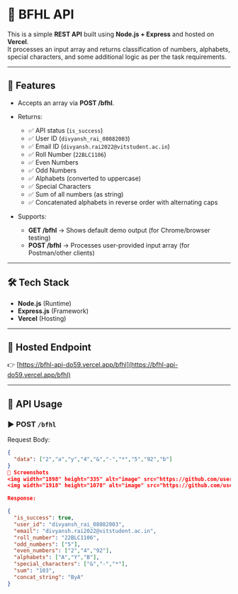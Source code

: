 # 🚀 BFHL API

This is a simple **REST API** built using **Node.js + Express** and hosted on **Vercel**.  
It processes an input array and returns classification of numbers, alphabets, special characters, and some additional logic as per the task requirements.

---

## 📌 Features
- Accepts an array via **POST /bfhl**.
- Returns:
  - ✅ API status (`is_success`)
  - ✅ User ID (`divyansh_rai_08082003`)
  - ✅ Email ID (`divyansh.rai2022@vitstudent.ac.in`)
  - ✅ Roll Number (`22BLC1106`)
  - ✅ Even Numbers
  - ✅ Odd Numbers
  - ✅ Alphabets (converted to uppercase)
  - ✅ Special Characters
  - ✅ Sum of all numbers (as string)
  - ✅ Concatenated alphabets in reverse order with alternating caps

- Supports:
  - **GET /bfhl** → Shows default demo output (for Chrome/browser testing)
  - **POST /bfhl** → Processes user-provided input array (for Postman/other clients)

---

## 🛠️ Tech Stack
- **Node.js** (Runtime)
- **Express.js** (Framework)
- **Vercel** (Hosting)

---

## 🔗 Hosted Endpoint
👉 [https://bfhl-api-do59.vercel.app/bfhl](https://bfhl-api-do59.vercel.app/bfhl)

---

## 📩 API Usage

### ▶️ POST `/bfhl`
Request Body:
```json
{
  "data": ["2","a","y","4","&","-","*","5","92","b"]
}
📸 Screenshots
<img width="1898" height="335" alt="image" src="https://github.com/user-attachments/assets/2cb795d6-dbe9-4b8d-8f58-89b4d716828d" />
<img width="1918" height="1078" alt="image" src="https://github.com/user-attachments/assets/2d3568fc-3a91-4822-9cec-519cd5ef500a" />

Response:

{
  "is_success": true,
  "user_id": "divyansh_rai_08082003",
  "email": "divyansh.rai2022@vitstudent.ac.in",
  "roll_number": "22BLC1106",
  "odd_numbers": ["5"],
  "even_numbers": ["2","4","92"],
  "alphabets": ["A","Y","B"],
  "special_characters": ["&","-","*"],
  "sum": "103",
  "concat_string": "ByA"
}
